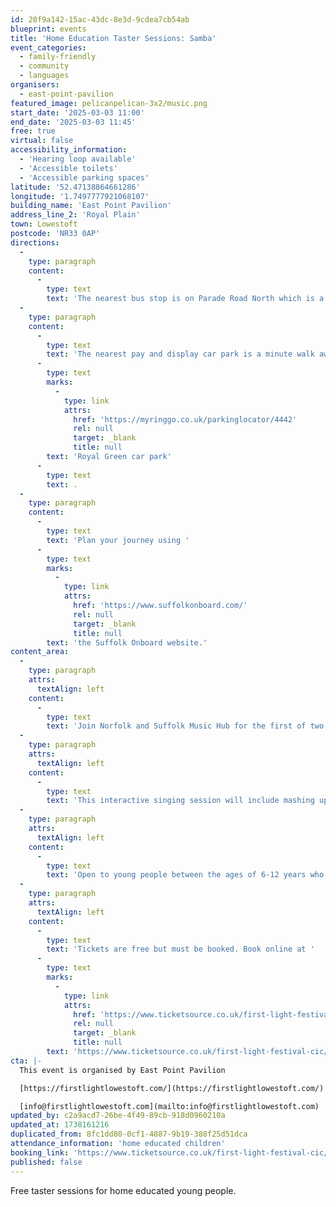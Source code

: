 ```yaml
---
id: 20f9a142-15ac-43dc-8e3d-9cdea7cb54ab
blueprint: events
title: 'Home Education Taster Sessions: Samba'
event_categories:
  - family-friendly
  - community
  - languages
organisers:
  - east-point-pavilion
featured_image: pelicanpelican-3x2/music.png
start_date: '2025-03-03 11:00'
end_date: '2025-03-03 11:45'
free: true
virtual: false
accessibility_information:
  - 'Hearing loop available'
  - 'Accessible toilets'
  - 'Accessible parking spaces'
latitude: '52.47138864661286'
longitude: '1.7497777921068107'
building_name: 'East Point Pavilion'
address_line_2: 'Royal Plain'
town: Lowestoft
postcode: 'NR33 0AP'
directions:
  -
    type: paragraph
    content:
      -
        type: text
        text: 'The nearest bus stop is on Parade Road North which is a three minute walk from East Point Pavilion. There is a selection of buses which connect us to the town centre for example, No X2, X22 and 109.'
  -
    type: paragraph
    content:
      -
        type: text
        text: 'The nearest pay and display car park is a minute walk away at '
      -
        type: text
        marks:
          -
            type: link
            attrs:
              href: 'https://myringgo.co.uk/parkinglocator/4442'
              rel: null
              target: _blank
              title: null
        text: 'Royal Green car park'
      -
        type: text
        text: .
  -
    type: paragraph
    content:
      -
        type: text
        text: 'Plan your journey using '
      -
        type: text
        marks:
          -
            type: link
            attrs:
              href: 'https://www.suffolkonboard.com/'
              rel: null
              target: _blank
              title: null
        text: 'the Suffolk Onboard website.'
content_area:
  -
    type: paragraph
    attrs:
      textAlign: left
    content:
      -
        type: text
        text: 'Join Norfolk and Suffolk Music Hub for the first of two free taster sessions for home educated young people at East Point Pavilion.'
  -
    type: paragraph
    attrs:
      textAlign: left
    content:
      -
        type: text
        text: 'This interactive singing session will include mashing up well-known song lyrics, leading to a fun performance piece.'
  -
    type: paragraph
    attrs:
      textAlign: left
    content:
      -
        type: text
        text: 'Open to young people between the ages of 6-12 years who are home educated. '
  -
    type: paragraph
    attrs:
      textAlign: left
    content:
      -
        type: text
        text: 'Tickets are free but must be booked. Book online at '
      -
        type: text
        marks:
          -
            type: link
            attrs:
              href: 'https://www.ticketsource.co.uk/first-light-festival-cic/singing-taster-session/e-gxloay'
              rel: null
              target: _blank
              title: null
        text: 'https://www.ticketsource.co.uk/first-light-festival-cic/singing-taster-session/e-gxloay'
cta: |-
  This event is organised by East Point Pavilion

  [https://firstlightlowestoft.com/](https://firstlightlowestoft.com/)

  [info@firstlightlowestoft.com](mailto:info@firstlightlowestoft.com)
updated_by: c2a9acd7-26be-4f49-89cb-918d0960210a
updated_at: 1738161216
duplicated_from: 8fc1dd80-0cf1-4887-9b19-388f25d51dca
attendance_information: 'home educated children'
booking_link: 'https://www.ticketsource.co.uk/first-light-festival-cic/singing-taster-session/e-gxloay'
published: false
---
```

Free taster sessions for home educated young people.